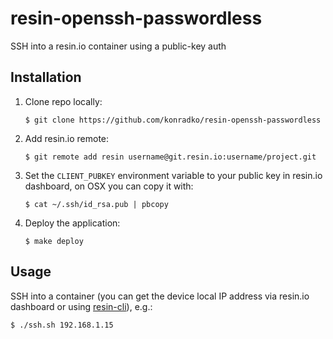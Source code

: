 # resin-openssh-passwordless
SSH into a resin.io container using a public-key auth

## Installation

1. Clone repo locally:
    ```
    $ git clone https://github.com/konradko/resin-openssh-passwordless
    ```

2. Add resin.io remote:
    ```
    $ git remote add resin username@git.resin.io:username/project.git
    ```

3. Set the `CLIENT_PUBKEY` environment variable to your public key in resin.io dashboard, on OSX you can copy it with:
    ```
    $ cat ~/.ssh/id_rsa.pub | pbcopy
    ```

4. Deploy the application:
    ```
    $ make deploy
    ```

## Usage

SSH into a container (you can get the device local IP address via resin.io dashboard or using [resin-cli](https://github.com/resin-io/resin-cli)), e.g.:
    
    $ ./ssh.sh 192.168.1.15

